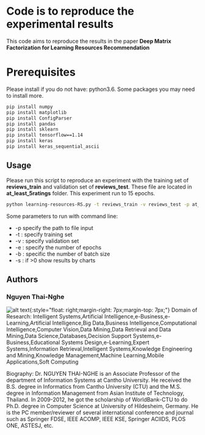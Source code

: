 # Code is to reproduce the experimental results
This code aims to reproduce the results in the paper **Deep Matrix Factorization for Learning Resources Recommendation**
# Prerequisites
Please install if you do not have: python3.6. Some packages you may need to install more.
```bash
pip install numpy
pip install matplotlib
pip install ConfigParser
pip install pandas
pip install sklearn
pip install tensorflow==1.14
pip install keras
pip install keras_sequential_ascii
```
## Usage

Please run this script to reproduce an experiment with the training set of **reviews_train** and validation set of **reviews_test**. These file are located in **at_least_5ratings** folder. This experiment run to 15 epochs.
```bash
python learning-resources-RS.py -t reviews_train -v reviews_test -p at_least_5ratings -e 15
```
Some parameters to run with command line:
- -p specify the path to file input
- -t : specify training set
- -v : specify validation set
- -e : specify the number of epochs
- -b : specific the number of batch size
- -s : if >0 show results by charts

## Authors

### Nguyen Thai-Nghe
![alt text](https://thesai.org/Reviewers/Thumbnail/ea98a4f3-efe1-43f1-a67c-f10dc5f5e58e){:style="float: right;margin-right: 7px;margin-top: 7px;"} Domain of Research: Intelligent Systems,Artificial Intelligence,e-Business,e-Learning,Artificial Intelligence,Big Data,Business Intelligence,Computational Intelligence,Computer Vision,Data Mining,Data Retrieval and Data Mining,Data Science,Databases,Decision Support Systems,e-Business,Educational Systems Design,e-Learning,Expert Systems,Information Retrieval,Intelligent Systems,Knowledge Engineering and Mining,Knowledge Management,Machine Learning,Mobile Applications,Soft Computing

Biography: Dr. NGUYEN THAI-NGHE is an Associate Professor of the department of Information Systems at Cantho University. He received the B.S. degree in Informatics from Cantho University (CTU) and the M.S. degree in Information Management from Asian Institute of Technology, Thailand. In 2009-2012, he got the scholarship of WorldBank-CTU to do Ph.D. degree in Computer Science at University of Hildesheim, Germany. He is the PC member/reviewer of several international conference and journal such as Springer FDSE, IEEE ACOMP, IEEE KSE, Springer ACIIDS, PLOS ONE, ASTESJ, etc.

